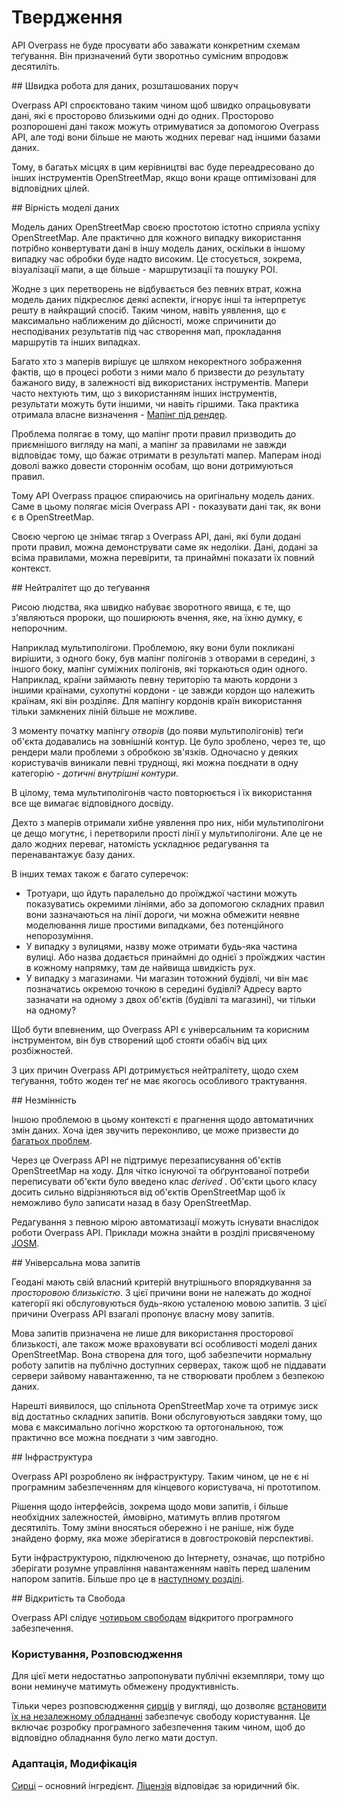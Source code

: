 Твердження
==========

API Overpass не буде просувати або заважати конкретним схемам теґування.
Він призначений бути зворотньо сумісним впродовж десятиліть.

<a name="local"/>
## Швидка робота для даних, розшташованих поруч

Overpass API спроєктовано таким чином щоб
швидко опрацьовувати дані, які є просторово близькими одні до одних.
Просторово розпорошені дані також можуть отримуватися за допомогою Overpass API, 
але тоді вони більше не мають жодних переваг над іншими базами даних.

Тому, в багатьх місцях в цим керівництві
вас буде переадресовано до інших інструментів OpenStreetMap,
якщо вони краще оптимізовані для відповідних цілей.

<a name="faithful"/>
## Вірність моделі даних

Модель даних OpenStreetMap своєю простотою 
істотно сприяла успіху OpenStreetMap.
Але практично для кожного випадку використання потрібно конвертувати дані в іншу модель даних,
оскільки в іншому випадку час обробки буде надто високим.
Це стосується, зокрема, візуалізації мапи, а ще більше - маршрутизації та пошуку POI.

Жодне з цих перетворень не відбувається без певних втрат,
кожна модель даних підкреслює деякі аспекти, ігнорує інші та інтерпретує решту в найкращий спосіб.
Таким чином, навіть уявлення, що є максимально наближеним до дійсності,
може спричинити до несподіваних результатів під час створення мап, прокладання маршрутів та інших випадках.

Багато хто з маперів вирішує це шляхом некоректного зображення фактів,
що в процесі роботи з ними мало б призвести до результату бажаного виду, в залежності від використаних інструментів.
Мапери часто нехтують тим, що з використанням інших інструментів, результати можуть бути іншими, чи навіть гіршими.
Така практика отримала власне визначення - [Мапінг під рендер](https://wiki.openstreetmap.org/wiki/Uk:Tagging_for_the_renderer).

Проблема полягає в тому, що мапінг проти правил призводить до приємнішого вигляду на мапі,
а мапінг за правилами не завжди відповідає тому, що бажає отримати в результаті мапер.
Маперам іноді доволі важко довести стороннім особам, що вони дотримуються правил.

Тому API Overpass працює спираючись на оригінальну модель даних.
Саме в цьому полягає місія Overpass API - показувати дані так, як вони є в OpenStreetMap.

Своєю чергою це знімає тягар з Overpass API,
дані, які були додані проти правил, можна демонструвати саме як недоліки.
Дані, додані за всіма правилами, можна перевірити,
та принаймні показати їх повний контекст.

<a name="tags"/>
## Нейтралітет що до теґування

Рисою людства, яка швидко набуває зворотного явища, є те, що
з'являються пророки, що поширюють вчення, яке, на їхню думку, є непорочним.

Наприклад мультиполігони.
Проблемою, яку вони були покликані вирішити, 
з одного боку, був мапінг полігонів з отворами в середині,
з іншого боку, мапінг суміжних полігонів, які торкаються один одного.
Наприклад, країни займають певну територію та мають кордони з іншими країнами, сухопутні кордони - це завжди кордон що належить країнам, які він розділяє.
Для мапінгу кордонів країн використання тільки замкнених ліній більше не можливе.

З моменту початку мапінгу _отворів_ (до появи мультиполігонів) 
теґи об'єкта додавались на зовнішній контур.
Це було зроблено, через те, що рендери мали проблеми з обробкою зв'язків.
Одночасно у деяких користувачів виникали певні труднощі,
які можна поєднати в одну категорію - _дотичні внутрішні контури_.

В цілому, тема мультиполігонів часто повторюється
і їх використання все ще вимагає відповідного досвіду.

Дехто з маперів отримали хибне уявлення про них,
ніби мультиполігони це дещо могутнє,
і перетворили прості лінії у мультиполігони.
Але це не дало жодних переваг,
натомість ускладнює редагування та перенавантажує базу даних.

В інших темах також є багато суперечок:

* Тротуари, що йдуть паралельно до проїжджої частини можуть показуватись окремими лініями,
  або за допомогою складних правил вони зазначаються на лінії дороги,
  чи можна обмежити неявне моделювання лише простими випадками, без потенційного непорозуміння.
* У випадку з вулицями, назву може отримати будь-яка частина вулиці.
  Або назва додається принаймні до однієї з проїжджих частин в кожному напрямку, там де найвища швидкість рух.
* У випадку з магазинами. Чи магазин тотожний будівлі, чи він має позначатись окремою точкою в середині будівлі?
  Адресу варто зазначати на одному з двох об'єктів (будівлі та магазині), чи тільки на одному?

Щоб бути впевненим, що Overpass API є універсальним та корисним інструментом,
він був створений щоб стояти обабіч від цих розбіжностей.

З цих причин Overpass API дотримується нейтралітету, щодо схем теґування,
тобто жоден теґ не має якогось особливого трактування.

<a name="antiwar"/>
## Незмінність

Іншою проблемою в цьому контексті є прагнення
щодо автоматичних змін даних.
Хоча ідея звучить переконливо,
це може призвести до [багатьох проблем](https://2016.stateofthemap.org/2016/staying-on-the-right-side-best-practices-in-editing/).

Через це Overpass API не підтримує
перезаписування об'єктів OpenStreetMap на ходу.
Для чітко існуючої та обґрунтованої потреби
переписувати об'єкти було введено клас _derived_ .
Об'єкти цього класу досить сильно відрізняються від об'єктів OpenStreetMap
щоб їх неможливо було записати назад в базу OpenStreetMap.

Редагування з певною мірою автоматизації можуть існувати внаслідок роботи Overpass API.
Приклади можна знайти в розділі присвяченому [JOSM](../targets/index.md).

<a name="ql"/>
## Універсальна мова запитів

Геодані мають свій власний критерій внутрішнього впорядкування за _просторовою близькістю_.
З цієї причини вони не належать до жодної категорії
які обслуговуються будь-якою усталеною мовою запитів.
З цієї причини Overpass API взагалі пропонує власну мову запитів.

Мова запитів призначена не лише для використання просторової близькості,
але також може враховувати всі особливості моделі даних OpenStreetMap.
Вона створена для того, щоб забезпечити
нормальну роботу запитів на публічно доступних серверах,
також щоб не піддавати сервери зайвому навантаженню, та не створювати проблем з безпекою даних.

Нарешті виявилося, що спільнота OpenStreetMap хоче та отримує зиск від достатньо складних запитів.
Вони обслуговуються завдяки тому, що
мова є максимально логічно жорсткою та ортогональною,
тож практично все можна поєднати з чим завгодно.

<a name="infrastructure"/>
## Інфраструктура

Overpass API розроблено як інфраструктуру.
Таким чином, це не є ні програмним забезпеченням для кінцевого користувача, ні прототипом.

Рішення щодо інтерфейсів, зокрема щодо мови запитів,
і більше необхідних залежностей, ймовірно, матимуть вплив протягом десятиліть.
Тому зміни вносяться обережно
і не раніше, ніж буде знайдено форму, яка може зберігатися в довгостроковій перспективі.

Бути інфраструктурою, підключеною до Інтернету, означає, що
потрібно зберігати розумне управління навантаженням навіть перед шаленим напором запитів.
Більше про це в [наступному розділі](commons.md#magnitudes).

<a name="libre"/>
## Відкритість та Свобода

Overpass API слідує [чотирьом свободам](https://www.gnu.org/philosophy/free-sw.html) відкритого програмного забезпечення.

### Користування, Розповсюдження

Для цієї мети недостатньо запропонувати публічні екземпляри,
тому що вони неминуче матимуть обмежену продуктивність.

Тільки через розповсюдження [сирців](https://github.com/drolbr/Overpass-API) у вигляді, що 
дозволяє [встановити їх на незалежному обладнанні](https://dev.overpass-api.de/no_frills.html) забезпечує свободу користування.
Це включає розробку програмного забезпечення таким чином, щоб до відповідно обладнання було легко мати доступ.

### Адаптація, Модифікація

[Сирці](https://github.com/drolbr/Overpass-API) – основний інгредієнт.
[Ліцензія](https://github.com/drolbr/Overpass-API/blob/master/COPYING) відповідає за юридичний бік.
